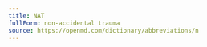```yaml
---
title: NAT
fullForm: non-accidental trauma
source: https://openmd.com/dictionary/abbreviations/n
---
```

